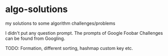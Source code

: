 # algo-solutions
my solutions to some algorithm challenges/problems 

I didn't put any question prompt. The prompts of Google Foobar Challenges can be found from Googling.

TODO: Formation, different sorting, hashmap custom key etc.

